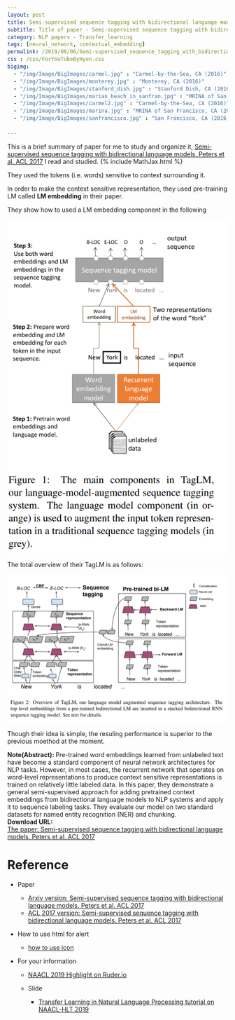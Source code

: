 ```yaml
---
layout: post
title: Semi-supervised sequence tagging with bidirectional language models
subtitle: Title of paper - Semi-supervised sequence tagging with bidirectional language models
category: NLP papers - Transfer_learning
tags: [neural_network, contextual_embedding]
permalink: /2019/08/06/Semi-supervised_sequence_tagging_with_bidirectional_language_models/
css : /css/ForYouTubeByHyun.css
bigimg: 
  - "/img/Image/BigImages/carmel.jpg" : "Carmel-by-the-Sea, CA (2016)"
  - "/img/Image/BigImages/monterey.jpg" : "Monterey, CA (2016)"
  - "/img/Image/BigImages/stanford_dish.jpg" : "Stanford Dish, CA (2016)"
  - "/img/Image/BigImages/marian_beach_in_sanfran.jpg" : "MRINA of San Francisco, CA (2016)"
  - "/img/Image/BigImages/carmel2.jpg" : "Carmel-by-the-Sea, CA (2016)"
  - "/img/Image/BigImages/marina.jpg" : "MRINA of San Francisco, CA (2016)"
  - "/img/Image/BigImages/sanfrancisco.jpg" : "San Francisco, CA (2016)"
  
---
```


This is a brief summary of paper for me to study and organize it, [Semi-supervised sequence tagging with bidirectional language models. Peters et al. ACL 2017](https://www.aclweb.org/anthology/P17-1161/) I read and studied. 
{% include MathJax.html %}

They used the tokens (i.e. words) sensitive to context surrounding it. 

In order to make the context sensitive representation, they used pre-training LM called **LM embedding** in their paper.

They show how to used a LM embedding component in the following

![Peters et al. ACL 2017](/img/Image/NaturalLanguageProcessing/NLPLabs/Paper_Investigation/Contextual_Embedding/2019-12-16-Semi-supervised_sequence_tagging_with_bidirectional_language_models/Semi-supervised_sequence_tagging_1.PNG)

The total overview of their TagLM is as follows: 

![Peters et al. ACL 2017](/img/Image/NaturalLanguageProcessing/NLPLabs/Paper_Investigation/Contextual_Embedding/2019-12-16-Semi-supervised_sequence_tagging_with_bidirectional_language_models/Semi-supervised_sequence_tagging_2.PNG)

Though their idea is simple, the resuling performance is superior to the previous moethod at the moment. 

<div class="alert alert-info" role="alert"><i class="fa fa-info-circle"></i> <b>Note(Abstract): </b>
Pre-trained word embeddings learned from unlabeled text have become a standard component of neural network architectures for NLP tasks. However, in most cases, the recurrent network that operates on word-level representations to produce context sensitive representations is trained on relatively little labeled data. In this paper, they demonstrate a general semi-supervised approach for adding pretrained context embeddings from bidirectional language models to NLP systems and apply it to sequence labeling tasks. They evaluate our model on two standard datasets for named entity recognition (NER) and chunking.
</div>
    
<div class="alert alert-success" role="alert"><i class="fa fa-paperclip fa-lg"></i> <b>Download URL: </b><br>
  <a href="https://www.aclweb.org/anthology/P17-1161/">The paper: Semi-supervised sequence tagging with bidirectional language models. Peters et al. ACL 2017</a>
</div>

# Reference 

- Paper 
  - [Arxiv version: Semi-supervised sequence tagging with bidirectional language models. Peters et al. ACL 2017](https://arxiv.org/pdf/1705.00108.pdf)
  - [ACL 2017 version: Semi-supervised sequence tagging with bidirectional language models. Peters et al. ACL 2017](https://www.aclweb.org/anthology/P17-1161/)
  
- How to use html for alert
  - [how to use icon](http://idratherbewriting.com/documentation-theme-jekyll/mydoc_icons.html)
    
- For your information
  - [NAACL 2019 Highlight on Ruder.io](http://ruder.io/naacl2019/)
  
  - Slide 
    - [Transfer Learning in Natural Language Processing tutorial on NAACL-HLT 2019](https://docs.google.com/presentation/d/1fIhGikFPnb7G5kr58OvYC3GN4io7MznnM0aAgadvJfc/edit#slide=id.g5888218f39_177_4)
































